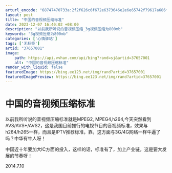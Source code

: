 ```yaml
---
arturl_encode: "68747470733a:2f2f626c6f672e6373646e2e6e65742f79617a686f7572656e:2f61727469636c652f64657461696c732f3337363537303031"
layout: post
title: "中国的音视频压缩标准"
date: 2023-12-07 16:40:02 +08:00
description: "以前我所听说的音视频压缩_3g视频压缩为800mb"
keywords: "3g视频压缩为800mb"
categories: ['心情驿站']
tags: ['无标签']
artid: "37657001"
image:
    path: https://api.vvhan.com/api/bing?rand=sj&artid=37657001
    alt: "中国的音视频压缩标准"
render_with_liquid: false
featuredImage: https://bing.ee123.net/img/rand?artid=37657001
featuredImagePreview: https://bing.ee123.net/img/rand?artid=37657001
---
```


# 中国的音视频压缩标准

以前我所听说的音视频压缩标准就是MPEG2, MPEG4,h264,今天突然看到AVS/AVS+/AVS2，这是我国目前推行的电视节目的音视频标准，效果与h264/h265一样，而且是IPTV推荐标准，靠，这方面与3G/4G网络一样牛逼了吗？中华有牛人呀！
  
中国近十年要加大IC方面的投入，这样的话，标准有了，加上产业链，这是要大发展的节奏呀！
  
2014.7.10
